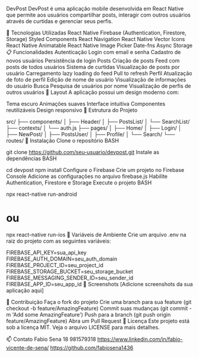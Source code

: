 DevPost
DevPost é uma aplicação mobile desenvolvida em React Native que permite aos usuários compartilhar posts, interagir com outros usuários através de curtidas e gerenciar seus perfis.

🚀 Tecnologias Utilizadas
React Native
Firebase (Authentication, Firestore, Storage)
Styled Components
React Navigation
React Native Vector Icons
React Native Animatable
React Native Image Picker
Date-fns
Async Storage
📋 Funcionalidades
Autenticação
Login com email e senha
Cadastro de novos usuários
Persistência de login
Posts
Criação de posts
Feed com posts de todos usuários
Sistema de curtidas
Visualização de posts por usuário
Carregamento lazy loading do feed
Pull to refresh
Perfil
Atualização de foto de perfil
Edição de nome de usuário
Visualização de informações do usuário
Busca
Pesquisa de usuários por nome
Visualização de perfis de outros usuários
🎨 Layout
A aplicação possui um design moderno com:

Tema escuro
Animações suaves
Interface intuitiva
Componentes reutilizáveis
Design responsivo
📁 Estrutura do Projeto

src/
  ├── components/
  │   ├── Header/
  │   ├── PostsList/
  │   └── SearchList/
  ├── contexts/
  │   └── auth.js
  ├── pages/
  │   ├── Home/
  │   ├── Login/
  │   ├── NewPost/
  │   ├── PostsUser/
  │   ├── Profile/
  │   └── Search/
  └── routes/
🔧 Instalação
Clone o repositório
BASH

git clone https://github.com/seu-usuario/devpost.git
Instale as dependências
BASH

cd devpost
npm install
Configure o Firebase
Crie um projeto no Firebase Console
Adicione as configurações no arquivo firebase.js
Habilite Authentication, Firestore e Storage
Execute o projeto
BASH

npx react-native run-android
# ou
npx react-native run-ios
🔐 Variáveis de Ambiente
Crie um arquivo .env na raiz do projeto com as seguintes variáveis:


FIREBASE_API_KEY=sua_api_key
FIREBASE_AUTH_DOMAIN=seu_auth_domain
FIREBASE_PROJECT_ID=seu_project_id
FIREBASE_STORAGE_BUCKET=seu_storage_bucket
FIREBASE_MESSAGING_SENDER_ID=seu_sender_id
FIREBASE_APP_ID=seu_app_id
📱 Screenshots
[Adicione screenshots da sua aplicação aqui]

👥 Contribuição
Faça o fork do projeto
Crie uma branch para sua feature (git checkout -b feature/AmazingFeature)
Commit suas mudanças (git commit -m 'Add some AmazingFeature')
Push para a branch (git push origin feature/AmazingFeature)
Abra um Pull Request
📄 Licença
Este projeto está sob a licença MIT. Veja o arquivo LICENSE para mais detalhes.

📫 Contato
Fabio Sena
18 981579318
https://www.linkedin.com/in/fabio-vicente-de-sena/
https://github.com/fabiosena1436